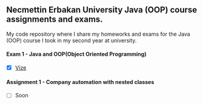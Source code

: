 ## Necmettin Erbakan University Java (OOP) course assignments and exams.

My code repository where I share my homeworks and exams for the Java (OOP) course I took in my second year at university.


#### Exam 1 - Java and OOP(Object Oriented Programming)

* [x] [Vize](/Vize)


#### Assignment 1 - Company automation with nested classes
* [ ] Soon

